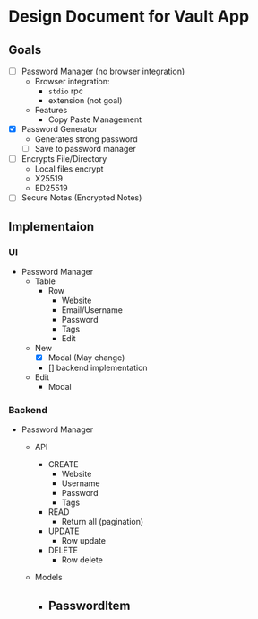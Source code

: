 # Design Document for Vault App

## Goals

- [ ] Password Manager (no browser integration)
  - Browser integration:
    - `stdio` rpc
    - extension (not goal)
  - Features
    - Copy Paste Management
- [x] Password Generator
  - Generates strong password
  - [ ] Save to password manager
- [ ] Encrypts File/Directory
  - Local files encrypt
  - X25519
  - ED25519
- [ ] Secure Notes (Encrypted Notes)

## Implementaion

### UI

- Password Manager
  - Table
    - Row
      - Website
      - Email/Username
      - Password
      - Tags
      - Edit
  - New
    - [x] Modal (May change)
    - [] backend implementation
  - Edit
    - Modal

### Backend

- Password Manager
  - API
    - CREATE
      - Website
      - Username
      - Password
      - Tags
    - READ
      - Return all (pagination)
    - UPDATE
      - Row update
    - DELETE
      - Row delete

  - Models
    - ## PasswordItem
